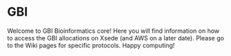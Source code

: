 # GBI

Welcome to GBI Bioinformatics core! Here you will find information on how to access the GBI allocations on Xsede (and AWS on a later date). Please go to the Wiki pages for specific protocols. Happy computing!
